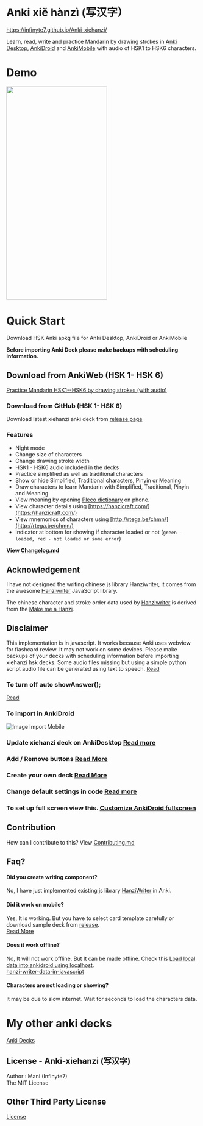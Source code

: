 # Anki xiě hànzì (写汉字）

https://infinyte7.github.io/Anki-xiehanzi/

Learn, read, write and practice Mandarin by drawing strokes in [Anki Desktop](https://apps.ankiweb.net/), [AnkiDroid](https://play.google.com/store/apps/details?id=com.ichi2.anki) and [AnkiMobile](https://apps.apple.com/us/app/ankimobile-flashcards/id373493387) with audio of HSK1 to HSK6 characters. 

# Demo
<img src="https://github.com/infinyte7/Anki-xiehanzi/blob/master/image/xiehanzi_anki_demo.gif?raw=true" height="560" width="264"></img>

# Quick Start
Download HSK Anki apkg file for Anki Desktop, AnkiDroid or AnkiMobile

**Before importing Anki Deck please make backups with scheduling information.**

## Download from AnkiWeb (HSK 1- HSK 6)
[Practice Mandarin HSK1--HSK6 by drawing strokes (with audio)](https://ankiweb.net/shared/info/119943820)

### Download from GitHub (HSK 1- HSK 6)
Download latest xiehanzi anki deck from [release page](https://github.com/infinyte7/Anki-xiehanzi/releases)

### Features
- Night mode
- Change size of characters
- Change drawing stroke width
- HSK1 - HSK6 audio included in the decks
- Practice simplified as well as traditional characters
- Show or hide Simplified, Traditional characters, Pinyin or Meaning
- Draw characters to learn Mandarin with Simplified, Traditional, Pinyin and Meaning
- View meaning by opening [Pleco dictionary](https://www.pleco.com/) on phone.
- View character details using [https://hanzicraft.com/](https://hanzicraft.com/) 
- View mnemonics of characters using [http://rtega.be/chmn/](http://rtega.be/chmn/)
- Indicator at bottom for showing if character loaded or not (```green - loaded, red - not loaded or some error```)

**View [Changelog.md](https://github.com/infinyte7/Anki-xiehanzi/blob/master/Changelog.md)**

## Acknowledgement
I have not designed the writing chinese js library Hanziwriter, it comes from the awesome [Hanziwriter](https://hanziwriter.org) JavaScript library. 

The chinese character and stroke order data used by [Hanziwriter](https://github.com/chanind/hanzi-writer)
is derived from the [ Make me a Hanzi](https://github.com/skishore/makemeahanzi).
  
## Disclaimer
 This implementation is in javascript. It works because Anki uses webview for flashcard review. It may not work on some devices. Please make backups of your decks with scheduling information before importing xiehanzi hsk decks.
 Some audio files missing but using a simple python script audio file can be generated using text to speech. [Read](https://github.com/infinyte7/gtts-textToMp3)

### To turn off auto showAnswer();
[Read](https://github.com/infinyte7/Anki-xiehanzi/blob/master/Customize%20default%20setting.md)

### To import in AnkiDroid
![Image Import Mobile](https://github.com/infinyte7/Anki-maobi/blob/master/image/Import_in_mobile.png)

### Update xiehanzi deck on AnkiDesktop [Read more](https://github.com/infinyte7/Anki-xiehanzi/blob/master/Update%20xiehanzi%20deck%20on%20AnkiDesktop.md)  

### Add / Remove buttons [Read More](https://github.com/infinyte7/Anki-xiehanzi/blob/master/add_remove_buttons.md) 

### Create your own deck [Read More](https://github.com/infinyte7/Anki-xiehanzi/blob/master/Create%20new%20Deck%20From%20Scratch.md)

### Change default settings in code [Read more](https://github.com/infinyte7/Anki-xiehanzi/blob/master/Customize%20default%20setting.md)

### To set up full screen view this. [Customize AnkiDroid fullscreen](https://github.com/infinyte7/Anki-xiehanzi/blob/master/Version%201.3/Customize%20AnkiDroid%20Fullscreen.md) 


## Contribution
 How can I contribute to this?
 View [Contributing.md](https://github.com/infinyte7/Anki-xiehanzi/blob/master/Contributing.md)

## Faq?
 #### Did you create writing component?
 No, I have just implemented existing js library [HanziWriter](https://hanziwriter.org) in Anki.
 
 #### Did it work on mobile?
 Yes, It is working. But you have to select card template carefully or download sample deck from [release](). <br>[Read More](https://github.com/infinyte7/Anki-xiehanzi/blob/master/Create%20new%20Deck%20From%20Scratch.md)
 
 #### Does it work offline?
 No, It will not work offline. 
 But It can be made offline. Check this [Load local data into ankidroid using localhost](https://github.com/infinyte7/Anki-xiehanzi/blob/master/Load%20hanzi%20data%20offline.md). <br>
 [hanzi-writer-data-in-javascript](https://github.com/infinyte7/hanzi-writer-data-in-javascript)
 
 #### Characters are not loading or showing?
 It may be due to slow internet. Wait for seconds to load the characters data.

# My other anki decks
[Anki Decks](https://ankiweb.net/shared/byauthor/2120672269) 

## License - Anki-xiehanzi (写汉字)
Author : Mani (Infinyte7)
<br>The MIT License

## Other Third Party License
[License](https://github.com/infinyte7/Anki-xiehanzi/blob/master/License.md)

